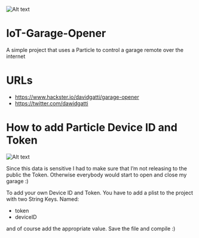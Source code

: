 ![Alt text](https://github.com/davidgatti/IoT-Garage-Opener/blob/master/Assets/header.jpg "IoT Garage Opener")

# IoT-Garage-Opener
A simple project that uses a Particle to control a garage remote over the internet

# URLs

- https://www.hackster.io/davidgatti/garage-opener
- https://twitter.com/dawidgatti

# How to add Particle Device ID and Token

![Alt text](https://github.com/davidgatti/IoT-Garage-Opener/blob/master/Assets/How%20to%20add%20plist.gif "How to add plist in Xcode")

Since this data is sensitive I had to make sure that I’m not releasing to the public the Token. Otherwise everybody would start to open and close my garage :) 

To add your own Device ID and Token. You have to add a plist to the project with two String Keys. Named:

- token
- deviceID

and of course add the appropriate value. Save the file and compile :)
